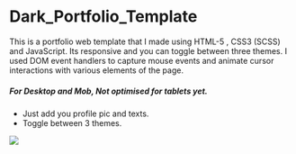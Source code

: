 <h1>Dark_Portfolio_Template</h1>
This is a portfolio web template that I made using HTML-5 , CSS3 (SCSS) and JavaScript.
Its responsive and you can toggle between three themes. I used DOM event handlers to capture mouse events and animate cursor interactions with various elements of the page.
<h5>For Desktop and Mob, Not optimised for tablets yet.</h5>
<ul>
<li>Just add you profile pic and texts.</li>
<li>Toggle between 3 themes.</li>
</ul>

![](Demo.gif)
